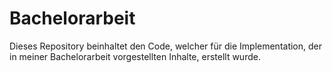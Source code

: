 # Bachelorarbeit
Dieses Repository beinhaltet den Code, welcher für die Implementation, der in meiner Bachelorarbeit vorgestellten Inhalte, erstellt wurde. 
